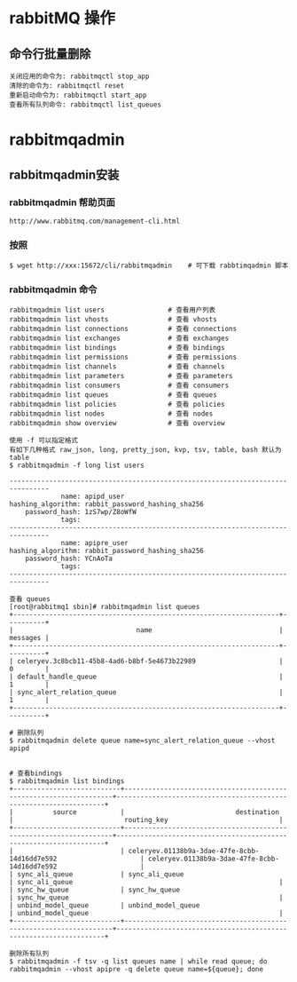 
# rabbitMQ 操作

## 命令行批量删除
    
    关闭应用的命令为: rabbitmqctl stop_app
    清除的命令为: rabbitmqctl reset
    重新启动命令为: rabbitmqctl start_app
    查看所有队列命令: rabbitmqctl list_queues

# rabbitmqadmin

## rabbitmqadmin安装


### rabbitmqadmin 帮助页面

    http://www.rabbitmq.com/management-cli.html

### 按照

    $ wget http://xxx:15672/cli/rabbitmqadmin    # 可下载 rabbtimqadmin 脚本
    
### rabbitmqadmin 命令

    rabbitmqadmin list users                # 查看用户列表
    rabbitmqadmin list vhosts               # 查看 vhosts
    rabbitmqadmin list connections          # 查看 connections
    rabbitmqadmin list exchanges            # 查看 exchanges
    rabbitmqadmin list bindings             # 查看 bindings
    rabbitmqadmin list permissions          # 查看 permissions
    rabbitmqadmin list channels             # 查看 channels
    rabbitmqadmin list parameters           # 查看 parameters
    rabbitmqadmin list consumers            # 查看 consumers
    rabbitmqadmin list queues               # 查看 queues
    rabbitmqadmin list policies             # 查看 policies
    rabbitmqadmin list nodes                # 查看 nodes
    rabbitmqadmin show overview             # 查看 overview
    
    使用 -f 可以指定格式
    有如下几种格式 raw_json, long, pretty_json, kvp, tsv, table, bash 默认为 table
    $ rabbitmqadmin -f long list users

    --------------------------------------------------------------------------------
                 name: apipd_user
    hashing_algorithm: rabbit_password_hashing_sha256
        password_hash: 1zS7wp/Z8oWfW
                 tags:
    --------------------------------------------------------------------------------
                 name: apipre_user
    hashing_algorithm: rabbit_password_hashing_sha256
        password_hash: YCnAoTa
                 tags:
    --------------------------------------------------------------------------------

    查看 queues
    [root@rabbitmq1 sbin]# rabbitmqadmin list queues
    +-------------------------------------------------------------------+----------+
    |                               name                                | messages |
    +-------------------------------------------------------------------+----------+
    | celeryev.3c8bcb11-45b8-4ad6-b8bf-5e4673b22989                     | 0        |
    | default_handle_queue                                              | 1        |
    | sync_alert_relation_queue                                         | 1        |
    +-------------------------------------------------------------------+----------+
    
    # 删除队列
    $ rabbitmqadmin delete queue name=sync_alert_relation_queue --vhost apipd
    

    # 查看bindings
    $ rabbitmqadmin list bindings
    +---------------------------+-------------------------------------------------------------------+-------------------------------------------------------------------+
    |          source           |                            destination                            |                            routing_key                            |
    +---------------------------+-------------------------------------------------------------------+-------------------------------------------------------------------+
    |                           | celeryev.01138b9a-3dae-47fe-8cbb-14d16dd7e592                     | celeryev.01138b9a-3dae-47fe-8cbb-14d16dd7e592                     |
    | sync_ali_queue            | sync_ali_queue                                                    | sync_ali_queue                                                    |
    | sync_hw_queue             | sync_hw_queue                                                     | sync_hw_queue                                                     |
    | unbind_model_queue        | unbind_model_queue                                                | unbind_model_queue                                                |
    +---------------------------+-------------------------------------------------------------------+-------------------------------------------------------------------+
    
    删除所有队列
    $ rabbitmqadmin -f tsv -q list queues name | while read queue; do rabbitmqadmin --vhost apipre -q delete queue name=${queue}; done